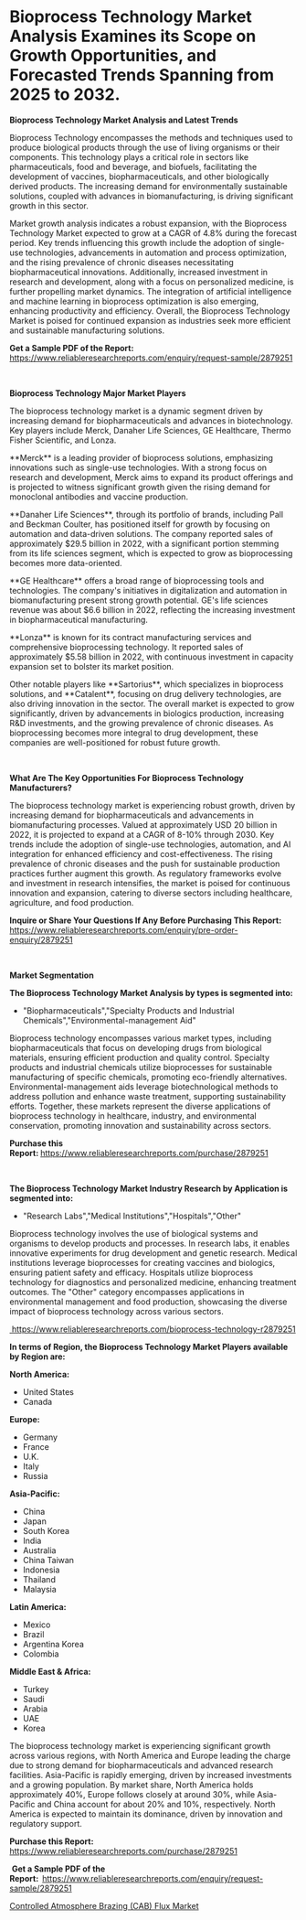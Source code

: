 <p><h1>Bioprocess Technology Market Analysis Examines its Scope on Growth Opportunities, and Forecasted Trends Spanning from 2025 to 2032.</h1></p><p><strong>Bioprocess Technology Market Analysis and Latest Trends</strong></p>
<p><p>Bioprocess Technology encompasses the methods and techniques used to produce biological products through the use of living organisms or their components. This technology plays a critical role in sectors like pharmaceuticals, food and beverage, and biofuels, facilitating the development of vaccines, biopharmaceuticals, and other biologically derived products. The increasing demand for environmentally sustainable solutions, coupled with advances in biomanufacturing, is driving significant growth in this sector.</p><p>Market growth analysis indicates a robust expansion, with the Bioprocess Technology Market expected to grow at a CAGR of 4.8% during the forecast period. Key trends influencing this growth include the adoption of single-use technologies, advancements in automation and process optimization, and the rising prevalence of chronic diseases necessitating biopharmaceutical innovations. Additionally, increased investment in research and development, along with a focus on personalized medicine, is further propelling market dynamics. The integration of artificial intelligence and machine learning in bioprocess optimization is also emerging, enhancing productivity and efficiency. Overall, the Bioprocess Technology Market is poised for continued expansion as industries seek more efficient and sustainable manufacturing solutions.</p></p>
<p><strong>Get a Sample PDF of the Report:&nbsp;</strong> <a href="https://www.reliableresearchreports.com/enquiry/request-sample/2879251?utm_campaign=2246&utm_medium=2&utm_source=Github&utm_content=ia&utm_term=12032025&utm_id=bioprocess-technology">https://www.reliableresearchreports.com/enquiry/request-sample/2879251</a></p>
<p>&nbsp;</p>
<p><strong>Bioprocess Technology Major Market Players</strong></p>
<p><p>The bioprocess technology market is a dynamic segment driven by increasing demand for biopharmaceuticals and advances in biotechnology. Key players include Merck, Danaher Life Sciences, GE Healthcare, Thermo Fisher Scientific, and Lonza.</p><p>**Merck** is a leading provider of bioprocess solutions, emphasizing innovations such as single-use technologies. With a strong focus on research and development, Merck aims to expand its product offerings and is projected to witness significant growth given the rising demand for monoclonal antibodies and vaccine production.</p><p>**Danaher Life Sciences**, through its portfolio of brands, including Pall and Beckman Coulter, has positioned itself for growth by focusing on automation and data-driven solutions. The company reported sales of approximately $29.5 billion in 2022, with a significant portion stemming from its life sciences segment, which is expected to grow as bioprocessing becomes more data-oriented.</p><p>**GE Healthcare** offers a broad range of bioprocessing tools and technologies. The company's initiatives in digitalization and automation in biomanufacturing present strong growth potential. GE's life sciences revenue was about $6.6 billion in 2022, reflecting the increasing investment in biopharmaceutical manufacturing.</p><p>**Lonza** is known for its contract manufacturing services and comprehensive bioprocessing technology. It reported sales of approximately $5.58 billion in 2022, with continuous investment in capacity expansion set to bolster its market position.</p><p>Other notable players like **Sartorius**, which specializes in bioprocess solutions, and **Catalent**, focusing on drug delivery technologies, are also driving innovation in the sector. The overall market is expected to grow significantly, driven by advancements in biologics production, increasing R&D investments, and the growing prevalence of chronic diseases. As bioprocessing becomes more integral to drug development, these companies are well-positioned for robust future growth.</p></p>
<p>&nbsp;</p>
<p><strong>What Are The Key Opportunities For Bioprocess Technology Manufacturers?</strong></p>
<p><p>The bioprocess technology market is experiencing robust growth, driven by increasing demand for biopharmaceuticals and advancements in biomanufacturing processes. Valued at approximately USD 20 billion in 2022, it is projected to expand at a CAGR of 8-10% through 2030. Key trends include the adoption of single-use technologies, automation, and AI integration for enhanced efficiency and cost-effectiveness. The rising prevalence of chronic diseases and the push for sustainable production practices further augment this growth. As regulatory frameworks evolve and investment in research intensifies, the market is poised for continuous innovation and expansion, catering to diverse sectors including healthcare, agriculture, and food production.</p></p>
<p><strong>Inquire or Share Your Questions If Any Before Purchasing This Report:</strong> <a href="https://www.reliableresearchreports.com/enquiry/pre-order-enquiry/2879251?utm_campaign=2246&utm_medium=2&utm_source=Github&utm_content=ia&utm_term=12032025&utm_id=bioprocess-technology">https://www.reliableresearchreports.com/enquiry/pre-order-enquiry/2879251</a></p>
<p>&nbsp;</p>
<p><strong>Market Segmentation</strong></p>
<p><strong>The Bioprocess Technology Market Analysis by types is segmented into:</strong></p>
<p><ul><li>"Biopharmaceuticals","Specialty Products and Industrial Chemicals","Environmental-management Aid"</li></ul></p>
<p><p>Bioprocess technology encompasses various market types, including biopharmaceuticals that focus on developing drugs from biological materials, ensuring efficient production and quality control. Specialty products and industrial chemicals utilize bioprocesses for sustainable manufacturing of specific chemicals, promoting eco-friendly alternatives. Environmental-management aids leverage biotechnological methods to address pollution and enhance waste treatment, supporting sustainability efforts. Together, these markets represent the diverse applications of bioprocess technology in healthcare, industry, and environmental conservation, promoting innovation and sustainability across sectors.</p></p>
<p><strong>Purchase this Report:&nbsp;</strong><a href="https://www.reliableresearchreports.com/purchase/2879251?utm_campaign=2246&utm_medium=2&utm_source=Github&utm_content=ia&utm_term=12032025&utm_id=bioprocess-technology">https://www.reliableresearchreports.com/purchase/2879251</a></p>
<p>&nbsp;</p>
<p><strong>The Bioprocess Technology Market Industry Research by Application is segmented into:</strong></p>
<p><ul><li>"Research Labs","Medical Institutions","Hospitals","Other"</li></ul></p>
<p><p>Bioprocess technology involves the use of biological systems and organisms to develop products and processes. In research labs, it enables innovative experiments for drug development and genetic research. Medical institutions leverage bioprocesses for creating vaccines and biologics, ensuring patient safety and efficacy. Hospitals utilize bioprocess technology for diagnostics and personalized medicine, enhancing treatment outcomes. The "Other" category encompasses applications in environmental management and food production, showcasing the diverse impact of bioprocess technology across various sectors.</p></p>
<p><a href="https://www.reliableresearchreports.com/bioprocess-technology-r2879251?utm_campaign=2246&utm_medium=2&utm_source=Github&utm_content=ia&utm_term=12032025&utm_id=bioprocess-technology">&nbsp;https://www.reliableresearchreports.com/bioprocess-technology-r2879251</a></p>
<p><strong>In terms of Region, the Bioprocess Technology Market Players available by Region are:</strong></p>
<p>
    <p> <strong> North America: </strong>
        <ul>
            <li>United States</li>
            <li>Canada</li>
        </ul>
        </p> 
    <p> <strong> Europe: </strong>
        <ul>
            <li>Germany</li>
            <li>France</li>
            <li>U.K.</li>
            <li>Italy</li>
            <li>Russia</li>
        </ul>
        </p> 
    <p> <strong> Asia-Pacific: </strong>
        <ul>
            <li>China</li>
            <li>Japan</li>
            <li>South Korea</li>
            <li>India</li>
            <li>Australia</li>
            <li>China Taiwan</li>
            <li>Indonesia</li>
            <li>Thailand</li>
            <li>Malaysia</li>
        </ul>
        </p> 
    <p> <strong> Latin America: </strong>
        <ul>
            <li>Mexico</li>
            <li>Brazil</li>
            <li>Argentina Korea</li>
            <li>Colombia</li>
        </ul>
        </p> 
    <p> <strong> Middle East & Africa: </strong>
        <ul>
            <li>Turkey</li>
            <li>Saudi</li>
            <li>Arabia</li>
            <li>UAE</li>
            <li>Korea</li>
        </ul>
    </p>
    </p>
<p><p>The bioprocess technology market is experiencing significant growth across various regions, with North America and Europe leading the charge due to strong demand for biopharmaceuticals and advanced research facilities. Asia-Pacific is rapidly emerging, driven by increased investments and a growing population. By market share, North America holds approximately 40%, Europe follows closely at around 30%, while Asia-Pacific and China account for about 20% and 10%, respectively. North America is expected to maintain its dominance, driven by innovation and regulatory support.</p></p>
<p><strong>Purchase this Report: </strong><a href="https://www.reliableresearchreports.com/purchase/2879251?utm_campaign=2246&utm_medium=2&utm_source=Github&utm_content=ia&utm_term=12032025&utm_id=bioprocess-technology">https://www.reliableresearchreports.com/purchase/2879251</a></p>
<p>&nbsp;<strong>Get a Sample PDF of the Report:&nbsp;&nbsp;</strong><a href="https://www.reliableresearchreports.com/enquiry/request-sample/2879251?utm_campaign=2246&utm_medium=2&utm_source=Github&utm_content=ia&utm_term=12032025&utm_id=bioprocess-technology">https://www.reliableresearchreports.com/enquiry/request-sample/2879251</a></p>
<p><strong></strong></p>
<p><p><a href="https://github.com/rahu1506/Market-Research-Report-List-7/blob/main/controlled-atmosphere-brazing-cab-flux-market.md?utm_campaign=2246&utm_medium=2&utm_source=Github&utm_content=ia&utm_term=12032025&utm_id=bioprocess-technology">Controlled Atmosphere Brazing (CAB) Flux Market</a></p></p>